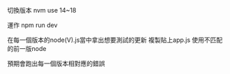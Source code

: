 

切換版本
nvm use 14~18

運作
npm run dev

在每一個版本的node(V).js當中拿出想要測試的更新
複製貼上app.js
使用不匹配的前一版node


預期會跑出每一個版本相對應的錯誤

